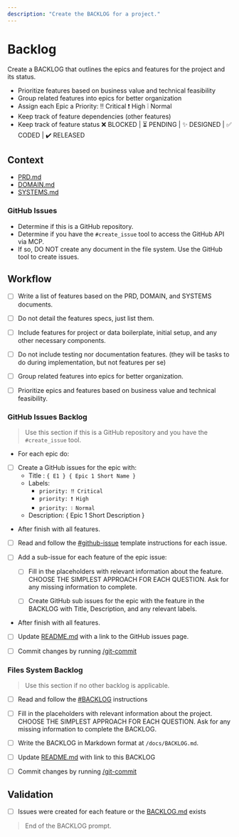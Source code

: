```yaml
---
description: "Create the BACKLOG for a project."
---
```


# Backlog

Create a BACKLOG that outlines the epics and features for the project and its status.

- Prioritize features based on business value and technical feasibility
- Group related features into epics for better organization
- Assign each Epic a Priority: ‼️ Critical ❗ High ❕ Normal
- Keep track of feature dependencies (other features) 
- Keep track of feature status ❌ BLOCKED | ⏳ PENDING | ✨ DESIGNED | ✅ CODED | ✔️ RELEASED 

## Context

- [PRD.md](/docs/PRD.md)
- [DOMAIN.md](/docs/DOMAIN.md)
- [SYSTEMS.md](/docs/SYSTEMS.md)

### GitHub Issues

- Determine if this is a GitHub repository.
- Determine if you have the `#create_issue` tool to access the GitHub API via MCP.
- If so, DO NOT create any document in the file system. Use the GitHub tool to create issues.

## Workflow

- [ ] Write a list of features based on the PRD, DOMAIN, and SYSTEMS documents.

- [ ] Do not detail the features specs, just list them.

- [ ] Include features for project or data boilerplate, initial setup, and any other necessary components.

- [ ] Do not include testing nor documentation features. (they will be tasks to do during implementation, but not features per se)

- [ ] Group related features into epics for better organization.

- [ ] Prioritize epics and features based on business value and technical feasibility.


### GitHub Issues Backlog

 > Use this section if this is a GitHub repository and you have the `#create_issue` tool.

-  For each epic do:

  - [ ] Create a GitHub issues for the epic with:
    - Title : `{ E1 } { Epic 1 Short Name } `
    - Labels: 
      - `priority: ‼️ Critical`
      - `priority: ❗ High`
      - `priority: ❕ Normal`
    - Description: { Epic 1 Short Description }

- After finish with all features.

- [ ] Read and follow the [#github-issue](../instructions/tpl-github-issue.instructions.md) template instructions for each issue.

-  [ ] Add a sub-issue for each feature of the epic issue:

  - [ ] Fill in the placeholders with relevant information about the feature. CHOOSE THE SIMPLEST APPROACH FOR EACH QUESTION. Ask for any missing information to complete.

  - [ ] Create GitHub sub issues for the epic with the feature in the BACKLOG with Title, Description, and any relevant labels.

- After finish with all features.

- [ ] Update [README.md](README.md) with a link to the GitHub issues page.

- [ ] Commit changes by running [/git-commit](git-commit.prompt.md)


### Files System Backlog

 > Use this section if no other backlog is applicable.

- [ ] Read and follow the [#BACKLOG](../instructions/tpl-BACKLOG.instructions.md) instructions

- [ ] Fill in the placeholders with relevant information about the project. CHOOSE THE SIMPLEST APPROACH FOR EACH QUESTION. Ask for any missing information to complete the BACKLOG.

- [ ] Write the BACKLOG in Markdown format at `/docs/BACKLOG.md`.

- [ ] Update [README.md](README.md) with link to this BACKLOG

- [ ] Commit changes by running [/git-commit](git-commit.prompt.md)


## Validation

- [ ] Issues were created for each feature or the [BACKLOG.md](/docs/BACKLOG.md) exists

> End of the BACKLOG prompt.
